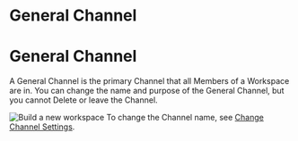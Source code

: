 # General Channel

General Channel
===============

 A General Channel is the primary Channel that all Members of a Workspace are in. You can change the name and purpose of the General Channel, but you cannot Delete or leave the Channel.

 ![Build a new workspace](https://files.swit.io/help_image/FB_MC1_General.png) To change the Channel name, see [Change Channel Settings](https://help.swit.io/feature/1902180847578YIMC4W/1902280104209uiJy1i).

 